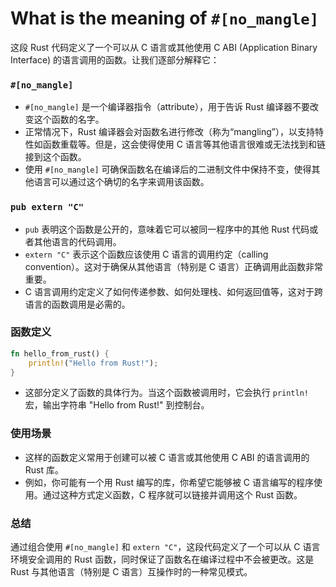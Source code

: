 # What is the meaning of `#[no_mangle]`

这段 Rust 代码定义了一个可以从 C 语言或其他使用 C ABI (Application Binary Interface) 的语言调用的函数。让我们逐部分解释它：

### `#[no_mangle]`

- `#[no_mangle]` 是一个编译器指令（attribute），用于告诉 Rust 编译器不要改变这个函数的名字。
- 正常情况下，Rust 编译器会对函数名进行修改（称为“mangling”），以支持特性如函数重载等。但是，这会使得使用 C 语言等其他语言很难或无法找到和链接到这个函数。
- 使用 `#[no_mangle]` 可确保函数名在编译后的二进制文件中保持不变，使得其他语言可以通过这个确切的名字来调用该函数。

### `pub extern "C"`

- `pub` 表明这个函数是公开的，意味着它可以被同一程序中的其他 Rust 代码或者其他语言的代码调用。
- `extern "C"` 表示这个函数应该使用 C 语言的调用约定（calling convention）。这对于确保从其他语言（特别是 C 语言）正确调用此函数非常重要。
- C 语言调用约定定义了如何传递参数、如何处理栈、如何返回值等，这对于跨语言的函数调用是必需的。

### 函数定义

```rust
fn hello_from_rust() {
    println!("Hello from Rust!");
}
```

- 这部分定义了函数的具体行为。当这个函数被调用时，它会执行 `println!` 宏，输出字符串 "Hello from Rust!" 到控制台。

### 使用场景

- 这样的函数定义常用于创建可以被 C 语言或其他使用 C ABI 的语言调用的 Rust 库。
- 例如，你可能有一个用 Rust 编写的库，你希望它能够被 C 语言编写的程序使用。通过这种方式定义函数，C 程序就可以链接并调用这个 Rust 函数。

### 总结

通过组合使用 `#[no_mangle]` 和 `extern "C"`，这段代码定义了一个可以从 C 语言环境安全调用的 Rust 函数，同时保证了函数名在编译过程中不会被更改。这是 Rust 与其他语言（特别是 C 语言）互操作时的一种常见模式。
